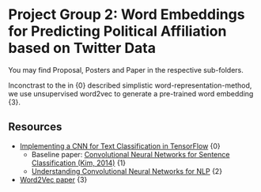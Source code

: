 # Project Group 2: Word Embeddings for Predicting Political Affiliation based on Twitter Data


You may find Proposal, Posters and Paper in the respective sub-folders.

Inconctrast to the in {0} described simplistic word-representation-method, we use unsupervised word2vec to generate a pre-trained word embedding {3}.

## Resources

- [Implementing a CNN for Text Classification in TensorFlow](http://www.wildml.com/2015/12/implementing-a-cnn-for-text-classification-in-tensorflow/) {0}
	- Baseline paper: [Convolutional Neural Networks for Sentence Classification (Kim, 2014)](https://arxiv.org/abs/1408.5882) {1}
	- [Understanding Convolutional Neural Networks for NLP](http://www.wildml.com/2015/11/understanding-convolutional-neural-networks-for-nlp/) {2}
- [Word2Vec paper](https://arxiv.org/abs/1301.3781) {3}

